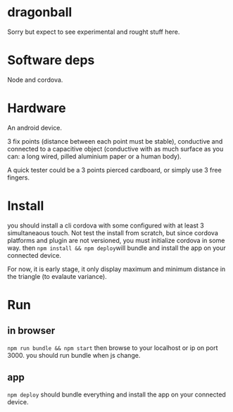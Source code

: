dragonball
==========

Sorry but expect to see experimental and rought stuff here.

# Software deps

  Node and cordova.

# Hardware

  An android device.

  3 fix points (distance between each point must be stable), conductive and connected to a
  capacitive object (conductive with as much surface as you can: a long wired, pilled aluminium paper or a human body).

  A quick tester could be a 3 points pierced cardboard, or simply use 3 free fingers.

# Install

 you should install a cli cordova with some configured with at least 3 simultaneaous touch.
 Not test the install from scratch, but since cordova platforms and plugin are not versioned, you must initialize
 cordova in some way.
 then ```npm install && npm deploy```will bundle and install the app on your connected device.

 For now, it is early stage, it only display maximum and minimum distance in the triangle (to evalaute variance).

 # Run

 ## in browser

  ```npm run bundle && npm start``` then browse to your localhost or ip on port 3000.
  you should run bundle when js change.

## app

  ```npm deploy``` should bundle everything and install the app on your connected device.

